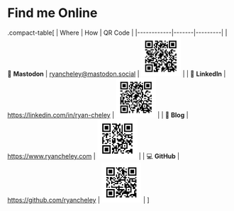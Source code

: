 # Find me Online

<!-- | 🐘 **Mastodon** | 💼 **LinkedIn** | 📝 **Blog** | 💻 **GitHub** |
|------------|-------|---------|---------|
| <img src="../images/mastodon-qr-code.png" width="100"> | <img src="../images/linkedin-qr-code.png" width="100"> |<img src="../images/website-qr-code.png" width="100"> | <img src="../images/github-qr-code.png" width="100"> |
|@<ryancheley@mastodon.social>|https://linkedin.com/in/ryan-cheley|https://www.ryancheley.com | https://github.com/ryancheley| -->

.compact-table[
| Where | How | QR Code |
|------------|-------|---------|
| 🐘 **Mastodon** | <ryancheley@mastodon.social> | <img src="../images/mastodon-qr-code.png" width="90"> |
| 💼 **LinkedIn** | https://linkedin.com/in/ryan-cheley | <img src="../images/linkedin-qr-code.png" width="90"> |
| 📝 **Blog** | https://www.ryancheley.com | <img src="../images/website-qr-code.png" width="90"> |
| 💻 **GitHub** | https://github.com/ryancheley | <img src="../images/github-qr-code.png" width="90"> |
]

